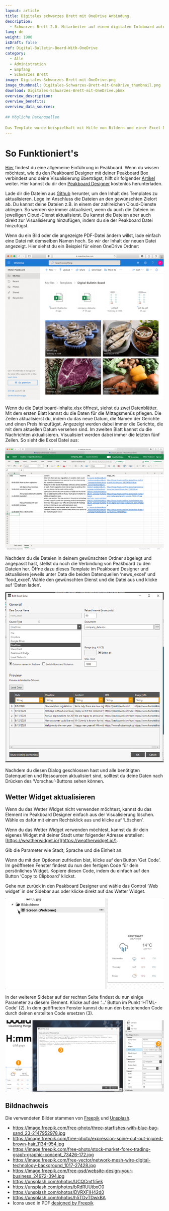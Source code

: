 ```yaml
---
layout: article
title: Digitales schwarzes Brett mit OneDrive Anbindung.
description: 
  - Schwarzes Brett 2.0. Mitarbeiter auf einem digitalen Infoboard automatisiert auf dem Laufenden halten. Egal ob es dabei um allgemeine Mitarbeiterinformationen, einen Newsticker, den Speiseplan in der Mensa, Schichtpläne, Ankündigungen oder aber Raumbelegungspläne am Empfang geht, du bleibst hinsichtlich der Medienformate, Darstellung und Inhalte völlig flexibel. Alle News, Bilder und PDF-Dokumente können über einen OneDrive Ordner verwaltet werden. Mit diesem Template steht deiner individuellen Digital Signage Anwendung nichts mehr im Weg.
lang: de
weight: 1900
isDraft: false
ref: Digital-Bulletin-Board-With-OneDrive
category:
  - Alle
  - Administration
  - Empfang
  - Schwarzes Brett
image: Digitales-Schwarzes-Brett-mit-OneDrive.png
image_thumbnail: Digitales-Schwarzes-Brett-mit-OneDrive_thumbnail.png
download: Digitales-Schwarzes-Brett-mit-OneDrive.pbmx
overview_description:
overview_benefits:
overview_data_sources:

## Mögliche Datenquellen

Das Template wurde beispielhaft mit Hilfe von Bildern und einer Excel Datei erstellt, die in einem OneDrive Verzeichnis liegen. Viele weitere Datenquellen sind denkbar, wie z.B. Google Spreadsheet, RSS-Feed, JSON, XML, CSV, OData, Web Services, REST-API, Microsoft Excel, Google Docs, MS SharePoint Lists, Dropbox, Microsoft OneDrive, Google Drive, Microsoft,SharePoint Document Libraries, Microsoft Teams Files, ein lokaler Dateiserver und [mehr](https://peakboard.com/datenanbindungen/).
---
```


# So Funktioniert's

[Hier](https://peakboard.rocks/erste-schritte) findest du eine allgemeine Einführung in Peakboard. Wenn du wissen möchtest, wie du den Peakboard Designer mit deiner Peakboard Box verbindest und deine Visualisierung überträgst, hilft dir folgender [Artikel](https://peakboard.rocks/anschliessen) weiter. Hier kannst du dir den [Peakboard Designer](https://peakboard.com/peakboard-designer/?utm_campaign=templates&utm_medium=description_link&utm_source=templates_overview) kostenlos herunterladen.

Lade dir die Dateien aus [Github](https://github.com/Peakboard/peakboard-templates.github.io/tree/master/_templates/Digital-Bulletin-Board-With-OneDrive/data-files) herunter, um den Inhalt des Templates zu aktualisieren. Lege im Anschluss die Dateien an den gewünschten Zielort ab. Du kannst deine Dateien z.B. in einem der zahlreichen Cloud-Dienste ablegen. So werden sie immer aktualisiert, wenn du auch die Dateien im jeweiligen Cloud-Dienst aktualisierst. Du kannst die Dateien aber auch direkt zur Visualisierung hinzufügen, indem du sie der Peakboard Datei hinzufügst.

Wenn du ein Bild oder die angezeigte PDF-Datei ändern willst, lade einfach eine Datei mit demselben Namen hoch. So wir der Inhalt der neuen Datei angezeigt. Hier siehst du ein Beispiel für einen OneDrive Ordner:

![image_live](img/OneDrive-Data-Overview.png)

Wenn du die Datei board-inhalte.xlsx öffnest, siehst du zwei Datenblätter. Mit dem ersten Blatt kannst du die Daten für die Mittagsmenüs pflegen. Die Zeilen aktualisierst du, indem du das neue Datum, die Namen der Gerichte und einen Preis hinzufügst. Angezeigt werden dabei immer die Gerichte, die mit dem aktuellen Datum versehen sind. Im zweiten Blatt kannst du die Nachrichten aktualisieren. Visualisiert werden dabei immer die letzten fünf Zeilen. So sieht die Excel Datei aus:

![image_live](img/Excel-Data-Structure.png)

Nachdem du die Dateien in deinem gewünschten Ordner abgelegt und angepasst hast, stellst du noch die Verbindung von Peakboard zu den Dateien her. Öffne dazu dieses Template im Peakboard Designer und aktualisiere jeweils unter Data die beiden Datenquellen ‘news_excel’ und ‘food_excel’. Wähle den gewünschten Dienst und die Datei aus und klicke auf ‘Daten laden’.

![image_live](img/Excel-Data-Source-Selection.png)

Nachdem du diesen Dialog geschlossen hast und alle benötigten Datenquellen und Ressourcen aktualisiert sind, solltest du deine Daten nach Drücken des ‘Vorschau’-Buttons sehen können.

## Wetter Widget aktualisieren
Wenn du das Wetter Widget nicht verwenden möchtest, kannst du das Element im Peakboard Designer einfach aus der Visualisierung löschen. Wähle es dafür mit einem Rechtsklick aus und klicke auf ‘Löschen’.

Wenn du das Wetter Widget verwenden möchtest, kannst du dir dein eigenes Widget mit deiner Stadt unter folgender Adresse erstellen: [https://weatherwidget.io/](https://weatherwidget.io/).

Gib die Parameter wie Stadt, Sprache und die Einheit an.

Wenn du mit den Optionen zufrieden bist, klicke auf den Button ‘Get Code’. Im geöffneten Fenster findest du nun den fertigen Code für dein persönliches Widget. Kopiere diesen Code, indem du einfach auf den Button ‘Copy to Clipboard’ klickst.

Gehe nun zurück in den Peakboard Designer und wähle das Control ‘Web widget’ in der Sidebar aus oder klicke direkt auf das Wetter Widget.

![image_live](img/select_weather_widget.gif)

In der weiteren Sidebar auf der rechten Seite findest du nun einige Parameter zu diesem Element. Klicke auf den ‘…’ Button im Punkt ‘HTML-Code’ (2). In dem geöffneten Fenster kannst du nun den bestehenden Code durch deinen erstellten Code ersetzen (3).

![image_live](img/web_widget_code.png)


## Bildnachweis

Die verwendeten Bilder stammen von [Freepik](http://freepik.com/) und [Unsplash](https://unsplash.com/). 

- https://image.freepik.com/free-photo/three-starfishes-with-blue-bag-sand_23-2147952978.jpg
- https://image.freepik.com/free-photo/expression-spine-cut-out-injured-brown-hair_1134-954.jpg
- https://image.freepik.com/free-photo/stock-market-forex-trading-graph-graphic-concept_73426-172.jpg
- https://image.freepik.com/free-vector/network-mesh-wire-digital-technology-background_1017-27428.jpg
- https://image.freepik.com/free-psd/website-design-your-business_24972-394.jpg
- https://unsplash.com/photos/UCQCmt1i5ek
- https://unsplash.com/photos/bRdRUUtbxO0
- https://unsplash.com/photos/DVRXFIH42d0
- https://unsplash.com/photos/h5TDvTDwkBA
- Icons used in PDF [designed by Freepik](http://freepik.com/)

